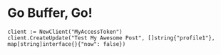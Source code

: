 # Go Buffer, Go!


```
client := NewClient("MyAccessToken")
client.CreateUpdate("Test My Awesome Post", []string{"profile1"}, map[string]interface{}{"now": false})
```
